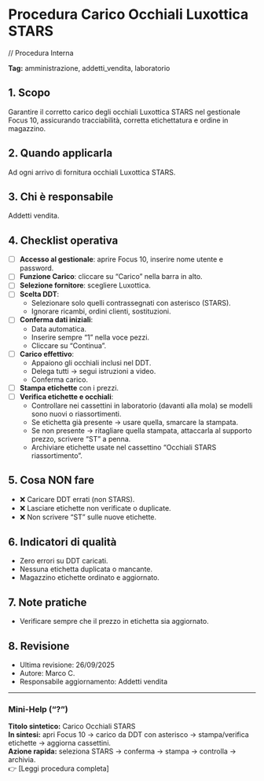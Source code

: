 # Procedura Carico Occhiali Luxottica STARS

// Procedura Interna

**Tag:** amministrazione, addetti_vendita, laboratorio

## 1. Scopo

Garantire il corretto carico degli occhiali Luxottica STARS nel gestionale Focus 10, assicurando tracciabilità, corretta etichettatura e ordine in magazzino.

## 2. Quando applicarla

Ad ogni arrivo di fornitura occhiali Luxottica STARS.

## 3. Chi è responsabile

Addetti vendita.

## 4. Checklist operativa

- [ ] **Accesso al gestionale**: aprire Focus 10, inserire nome utente e password.  
- [ ] **Funzione Carico**: cliccare su “Carico” nella barra in alto.  
- [ ] **Selezione fornitore**: scegliere Luxottica.  
- [ ] **Scelta DDT**:
  - Selezionare solo quelli contrassegnati con asterisco (STARS).  
  - Ignorare ricambi, ordini clienti, sostituzioni.  
- [ ] **Conferma dati iniziali**:
  - Data automatica.  
  - Inserire sempre “1” nella voce pezzi.  
  - Cliccare su “Continua”.  
- [ ] **Carico effettivo**:
  - Appaiono gli occhiali inclusi nel DDT.  
  - Delega tutti → segui istruzioni a video.  
  - Conferma carico.  
- [ ] **Stampa etichette** con i prezzi.  
- [ ] **Verifica etichette e occhiali**:
  - Controllare nei cassettini in laboratorio (davanti alla mola) se modelli sono nuovi o riassortimenti.  
  - Se etichetta già presente → usare quella, smarcare la stampata.  
  - Se non presente → ritagliare quella stampata, attaccarla al supporto prezzo, scrivere “ST” a penna.  
  - Archiviare etichette usate nel cassettino “Occhiali STARS riassortimento”.  

## 5. Cosa NON fare

- ❌ Caricare DDT errati (non STARS).  
- ❌ Lasciare etichette non verificate o duplicate.  
- ❌ Non scrivere “ST” sulle nuove etichette.  

## 6. Indicatori di qualità

- Zero errori su DDT caricati.  
- Nessuna etichetta duplicata o mancante.  
- Magazzino etichette ordinato e aggiornato.  

## 7. Note pratiche

- Verificare sempre che il prezzo in etichetta sia aggiornato.  

## 8. Revisione

- Ultima revisione: 26/09/2025
- Autore: Marco C.  
- Responsabile aggiornamento: Addetti vendita  

---

### Mini-Help (“?”)

**Titolo sintetico:** Carico Occhiali STARS  
**In sintesi:** apri Focus 10 → carico da DDT con asterisco → stampa/verifica etichette → aggiorna cassettini.  
**Azione rapida:** seleziona STARS → conferma → stampa → controlla → archivia.  
👉 [Leggi procedura completa]
